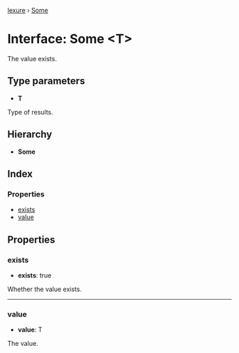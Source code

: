 [lexure](../README.md) › [Some](some.md)

# Interface: Some \<**T**\>

The value exists.

## Type parameters

* **T**

Type of results.

## Hierarchy

* **Some**

## Index

### Properties

* [exists](some.md#exists)
* [value](some.md#value)

## Properties

###  exists

* **exists**: true

Whether the value exists.

___

###  value

* **value**: T

The value.
